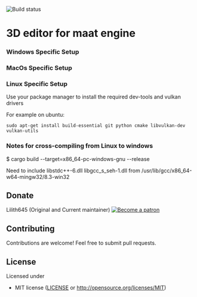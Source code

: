 ![Build status](https://travis-ci.com/lilith645/Maat-Editor3D.svg?token=nw7eyDYfjBcSaxj1G3h7&branch=master)
# 3D editor for maat engine

### Windows Specific Setup
### MacOs Specific Setup
### Linux Specific Setup

Use your package manager to install the required dev-tools and vulkan drivers

For example on ubuntu:
```
sudo apt-get install build-essential git python cmake libvulkan-dev vulkan-utils
```

### Notes for cross-compiling from Linux to windows

$ cargo build --target=x86_64-pc-windows-gnu --release

Need to include libstdc++-6.dll libgcc_s_seh-1.dll
from
/usr/lib/gcc/x86_64-w64-mingw32/8.3-win32

## Donate

Lilith645 (Original and Current maintainer) [![Become a patron](https://c5.patreon.com/external/logo/become_a_patron_button.png)](https://www.patreon.com/AoAkuma)

## Contributing

Contributions are welcome! Feel free to submit pull requests.

## License

Licensed under
 * MIT license ([LICENSE](LICENSE) or http://opensource.org/licenses/MIT)
